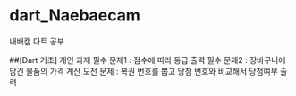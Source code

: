# dart_Naebaecam
내배캠 다트 공부

##[Dart 기초] 개인 과제
필수 문제1 : 점수에 따라 등급 출력
필수 문제2 : 장바구니에 담긴 물품의 가격 계산
도전 문제 : 복권 번호를 뽑고 당첨 번호와 비교해서 당첨여부 출력 

